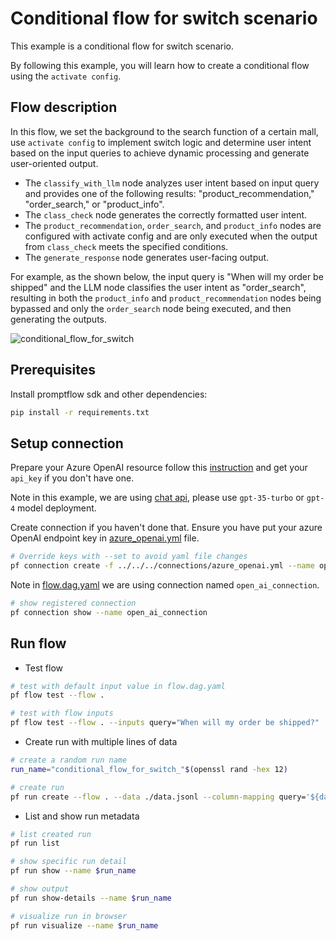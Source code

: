# Conditional flow for switch scenario

This example is a conditional flow for switch scenario.

By following this example, you will learn how to create a conditional flow using the `activate config`.

## Flow description

In this flow, we set the background to the search function of a certain mall, use `activate config` to implement switch logic and determine user intent based on the input queries to achieve dynamic processing and generate user-oriented output.

- The `classify_with_llm` node analyzes user intent based on input query and provides one of the following results: "product_recommendation," "order_search," or "product_info".
- The `class_check` node generates the correctly formatted user intent.
- The `product_recommendation`, `order_search`, and `product_info` nodes are configured with activate config and are only executed when the output from `class_check` meets the specified conditions.
- The `generate_response` node generates user-facing output.

For example, as the shown below, the input query is "When will my order be shipped" and the LLM node classifies the user intent as "order_search", resulting in both the `product_info` and `product_recommendation` nodes being bypassed and only the `order_search` node being executed, and then generating the outputs.

![conditional_flow_for_switch](conditional_flow_for_switch.png)

## Prerequisites

Install promptflow sdk and other dependencies:
```bash
pip install -r requirements.txt
```

## Setup connection

Prepare your Azure OpenAI resource follow this [instruction](https://learn.microsoft.com/en-us/azure/cognitive-services/openai/how-to/create-resource?pivots=web-portal) and get your `api_key` if you don't have one.

Note in this example, we are using [chat api](https://learn.microsoft.com/en-us/azure/ai-services/openai/how-to/chatgpt?pivots=programming-language-chat-completions), please use `gpt-35-turbo` or `gpt-4` model deployment.

Create connection if you haven't done that. Ensure you have put your azure OpenAI endpoint key in [azure_openai.yml](../../../connections/azure_openai.yml) file.
```bash
# Override keys with --set to avoid yaml file changes
pf connection create -f ../../../connections/azure_openai.yml --name open_ai_connection --set api_key=<your_api_key> api_base=<your_api_base>
```

Note in [flow.dag.yaml](flow.dag.yaml) we are using connection named `open_ai_connection`.
```bash
# show registered connection
pf connection show --name open_ai_connection
```

## Run flow

- Test flow
```bash
# test with default input value in flow.dag.yaml
pf flow test --flow .

# test with flow inputs
pf flow test --flow . --inputs query="When will my order be shipped?"
```

- Create run with multiple lines of data
```bash
# create a random run name
run_name="conditional_flow_for_switch_"$(openssl rand -hex 12)

# create run
pf run create --flow . --data ./data.jsonl --column-mapping query='${data.query}' --stream --name $run_name
```

- List and show run metadata
```bash
# list created run
pf run list

# show specific run detail
pf run show --name $run_name

# show output
pf run show-details --name $run_name

# visualize run in browser
pf run visualize --name $run_name
```
